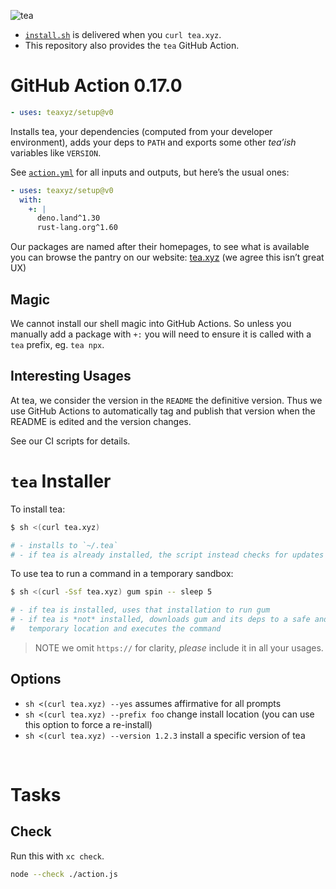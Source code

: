 ![tea](https://tea.xyz/banner.png)

* [`install.sh`](./install.sh) is delivered when you `curl tea.xyz`.
* This repository also provides the `tea` GitHub Action.

# GitHub Action 0.17.0

```yaml
- uses: teaxyz/setup@v0
```

Installs tea, your dependencies (computed from your developer environment),
adds your deps to `PATH` and exports some other *tea’ish* variables like
`VERSION`.

See [`action.yml`] for all inputs and outputs, but here’s the usual ones:

```yaml
- uses: teaxyz/setup@v0
  with:
    +: |
      deno.land^1.30
      rust-lang.org^1.60
```

Our packages are named after their homepages, to see what is available you
can browse the pantry on our website:
[tea.xyz] (we agree this isn’t great UX)

## Magic

We cannot install our shell magic into GitHub Actions. So unless you manually
add a package with `+:` you will need to ensure it is called with a `tea`
prefix, eg. `tea npx`.

## Interesting Usages

At tea, we consider the version in the `README` the definitive version.
Thus we use GitHub Actions to automatically tag and publish that version when
the README is edited and the version changes.

See our CI scripts for details.



# `tea` Installer

To install tea:

```sh
$ sh <(curl tea.xyz)

# - installs to `~/.tea`
# - if tea is already installed, the script instead checks for updates
```

To use tea to run a command in a temporary sandbox:

```sh
$ sh <(curl -Ssf tea.xyz) gum spin -- sleep 5

# - if tea is installed, uses that installation to run gum
# - if tea is *not* installed, downloads gum and its deps to a safe and
#   temporary location and executes the command
```

> NOTE we omit `https://` for clarity, *please* include it in all your usages.

## Options

* `sh <(curl tea.xyz) --yes` assumes affirmative for all prompts
* `sh <(curl tea.xyz) --prefix foo` change install location (you can use this option to force a re-install)
* `sh <(curl tea.xyz) --version 1.2.3` install a specific version of tea



&nbsp;

# Tasks

## Check

Run this with `xc check`.

```sh
node --check ./action.js
```


[`action.yml`]: ./action.yml
[tea.xyz]: https://tea.xyz
